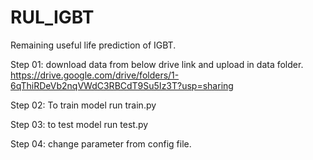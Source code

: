 # RUL_IGBT
Remaining useful life prediction of IGBT.

Step 01: download data from below drive link and upload in data folder.
https://drive.google.com/drive/folders/1-6qThiRDeVb2nqVWdC3RBCdT9Su5Iz3T?usp=sharing

Step 02: To train model run train.py

Step 03: to test model run test.py

Step 04: change parameter from config file.


